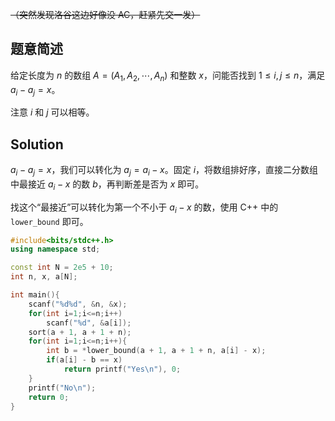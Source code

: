 ~~（突然发现洛谷这边好像没 AC，赶紧先交一发）~~

## 题意简述
给定长度为 $n$ 的数组 $A=(A_1,A_2,\cdots,A_n)$ 和整数 $x$，问能否找到 $1\leq i,j\leq n$，满足 $a_i-a_j=x$。

注意 $i$ 和 $j$ 可以相等。

## Solution
$a_i-a_j=x$，我们可以转化为 $a_j=a_i-x$。固定 $i$，将数组排好序，直接二分数组中最接近 $a_i-x$ 的数 $b$，再判断差是否为 $x$ 即可。

找这个“最接近”可以转化为第一个不小于 $a_i-x$ 的数，使用 C++ 中的 `lower_bound` 即可。

```cpp
#include<bits/stdc++.h>
using namespace std;

const int N = 2e5 + 10;
int n, x, a[N];

int main(){
	scanf("%d%d", &n, &x);
	for(int i=1;i<=n;i++)
		scanf("%d", &a[i]);
	sort(a + 1, a + 1 + n);
	for(int i=1;i<=n;i++){
		int b = *lower_bound(a + 1, a + 1 + n, a[i] - x);
		if(a[i] - b == x)
			return printf("Yes\n"), 0;
	}
	printf("No\n");
	return 0;
}
```